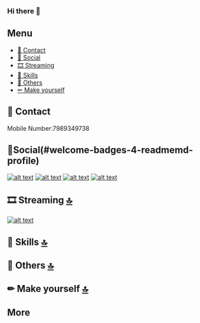 ### Hi there 👋

<!--
**somnadh/somnadh** is a ✨ _special_ ✨ repository because its `README.md` (this file) appears on your GitHub profile.

Here are some ideas to get you started:

- 🔭 I’m currently working on ...
- 🌱 I’m currently learning ...
- 👯 I’m looking to collaborate on ...
- 🤔 I’m looking for help with ...
- 💬 Ask me about ...
- 📫 How to reach me: ...
- 😄 Pronouns: ...
- ⚡ Fun fact: ...
-->


## Menu
- [📱 Contact](#-contact-)
- [👨 Social](#-social-)
- [🎞 Streaming](#-streaming-)
- [🚀 Skills](#-skills-)
- [🐸 Others](#-others-)
- [✏ Make yourself](#-make-yourself-)

## 📱 Contact
Mobile Number:7989349738




## 👨Social(#welcome-badges-4-readmemd-profile)

[![alt text][1.1]][1]
[![alt text][2.1]][2]
[![alt text][3.1]][3]
[![alt text][4.1]][4]



<!-- links to social media icons -->
<!-- no need to change these -->

<!-- icons with padding -->

[1.1]: http://i.imgur.com/tXSoThF.png (twitter icon with padding)
[2.1]: http://i.imgur.com/P3YfQoD.png (facebook icon with padding)
[3.1]:https://img.icons8.com/android/24/000000/linkedin.png (linkedin)
[4.1]: http://i.imgur.com/0o48UoR.png (github icon with padding)

<!-- icons without padding -->

[1]: https://twitter.com/Somnadh5
[2]: https://www.facebook.com/somnadh.kinthada.9
[3]: https://www.linkedin.com/in/somunadham-kinthada-02b6991a8/
[4]: https://github.com/somnadh

## 🎞 Streaming [🔝](#welcome-badges-4-readmemd-profile)

[![alt text][1.1]][1]

[1.1]:<img src="https://img.icons8.com/ios/35/000000/youtube-squared.png"/>

[1]: https://www.youtube.com/channel/UCcqqcxR_5hQaQtrI7D7MpNQ

## 🚀 Skills [🔝](#welcome-badges-4-readmemd-profile)



## 🐸 Others [🔝](#welcome-badges-4-readmemd-profile)



## ✏ Make yourself [🔝](#welcome-badges-4-readmemd-profile)



## More



